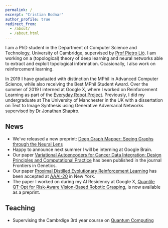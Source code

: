 ```yaml
---
permalink: /
excerpt: "Cristian Bodnar"
author_profile: true
redirect_from: 
  - /about/
  - /about.html
---
```

I am a PhD student in the Department of Computer Science and Technology, University of Cambridge, supervised by
[Prof Pietro Liò](https://www.cl.cam.ac.uk/~pl219/). I am working on a (topological) theory of deep learning and neural networks able to extract and exploit topological information. Ocasionally, I also work on reinforcement learning.  

In 2019 I have graduated with distinction the MPhil in Advanced Computer Science, 
while also receiving the Best MPhil Student Award. Over the summer of 2019 I interned at Google X, where I worked 
on Reinforcement Learning as part of the [Everyday Robot Project](https://x.company/projects/everyday-robots). 
Previously, I did my undergraduate at The University of 
Manchester in the UK with a dissertation on Text to Image Synthesis using Generative Adversarial Networks supervised 
by [Dr Jonathan Shapiro](http://www.cs.man.ac.uk/~jls/). 

## News

- We've released a new preprint: [Deep Graph Mapper: Seeing Graphs through the Neural Lens](https://arxiv.org/abs/2002.03864)
- Happy to announce next summer I will be interning at Google Brain.
- Our paper [Variational Autoencoders for Cancer Data Integration: Design Principles and Computational Practice](https://www.frontiersin.org/articles/10.3389/fgene.2019.01205/full)
has been published in the journal Frontiers in Genetics.
- Our paper [Proximal Distilled Evolutionary Reinforcement Learning](https://arxiv.org/abs/1906.09807)
has been accepted at [AAAI-20](https://aaai.org/Conferences/AAAI-20/) in New York. 
- The paper I worked on during my AI Residency at Google X, [Quantile QT-Opt for Risk-Aware
Vision-Based Robotic Grasping](https://q2-opt.github.io/), is now available as a preprint. 

## Teaching 

- Supervising the Cambrdige 3rd year course on [Quantum Computing](https://www.cl.cam.ac.uk/teaching/1920/QuantComp/)
